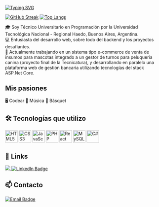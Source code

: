 [![Typing SVG](https://readme-typing-svg.demolab.com?font=Fira+Code&size=35&pause=500&color=F78484&background=0d1117&center=true&vCenter=true&height=70&width=700&lines=👋+Hola,+soy+Gastón;Desarrollador+de+Software+⚙️+🧠;Bienvenido+a+mi+perfil!+⚡)](https://git.io/typing-svg)

[![GitHub Streak](https://streak-stats.demolab.com?user=GastonGarciaBauer&theme=github-dark&border_radius=5)](https://git.io/streak-stats)
[![Top Langs](https://github-readme-stats.vercel.app/api/top-langs/?username=GastonGarciaBauer&langs_count=6&layout=compact&theme=dracula&hide=html,css,Shell)](https://github.com/anuraghazra/github-readme-stats)

🎓 Soy Técnico Universitario en Programación por la Universidad Tecnológica Nacional - Regional Haedo, Buenos Aires, Argentina.  
💻 Entusiasta del desarrollo web, sobre todo del backend y los proyectos desafiantes.  
🚀 Actualmente trabajando en un sistema tipo e-commerce de venta de insumos para mascotas integrado a un gestor de turnos para peluquería canina (proyecto final de la Tecnicatura), y desarrollando en paralelo una plataforma web de gestión bancaria utilizando tecnologías del stack ASP.Net Core.

## Mis pasiones

🖥️ Codear
🎸 Música
🏀 Básquet

## 🛠️ Tecnologías que utilizo

<p align="left">
  <img src="https://cdn.jsdelivr.net/gh/devicons/devicon/icons/html5/html5-original.svg" height="40" alt="HTML5" />
  <img src="https://cdn.jsdelivr.net/gh/devicons/devicon/icons/css3/css3-original.svg" height="40" alt="CSS3" />
  <img src="https://cdn.jsdelivr.net/gh/devicons/devicon/icons/javascript/javascript-original.svg" height="40" alt="JavaScript" />
  <img src="https://cdn.jsdelivr.net/gh/devicons/devicon/icons/php/php-original.svg" height="40" alt="PHP" />
  <img src="https://cdn.jsdelivr.net/gh/devicons/devicon/icons/react/react-original.svg" height="40" alt="React" />
  <img src="https://cdn.jsdelivr.net/gh/devicons/devicon/icons/mysql/mysql-original.svg" height="40" alt="MySQL" />
  <img src="https://cdn.jsdelivr.net/gh/devicons/devicon/icons/csharp/csharp-original.svg" height="40" alt="C#" />
</p>

## 🔗 Links

<p align="left">
  <a href="https://gastongarciabauer.netlify.app" target="_blank">
    <img src="https://img.shields.io/badge/Website-GASTONGARCIABAUER-orange?style=for-the-badge&logo=googlechrome&logoColor=white" />
  </a>
  <a href="https://www.linkedin.com/in/gaston-garcia-bauer" target="_blank">
    <img src="https://img.shields.io/badge/LinkedIn-@GASTONGARCIABAUER-blue?style=for-the-badge&labelColor=gray&logo=linkedin&logoColor=white" alt="LinkedIn Badge"/>
  </a>
</p>

## 📫 Contacto

<p align="left">
  <a href="mailto:gaston.garcia.bauer89@gmail.com">
    <img src="https://img.shields.io/badge/gaston.garcia.bauer89@gmail.com-EMAIL-EA4335?style=for-the-badge&labelColor=grey&logo=gmail&logoColor=white" alt="Email Badge"/>
  </a>
</p>

